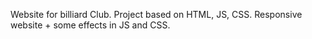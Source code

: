 Website for billiard Club.
Project based on HTML, JS, CSS. Responsive website + some effects in JS and CSS.
